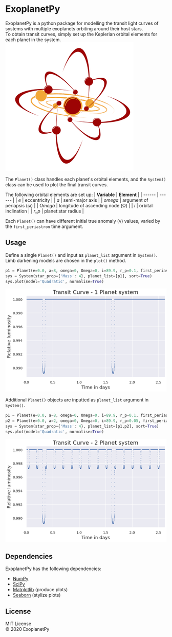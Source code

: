 # ExoplanetPy 

ExoplanetPy is a python package for modelling the transit light curves of systems with multiple exoplanets orbiting around their host stars.  
To obtain transit curves, simply set up the Keplerian orbital elements for each planet in the system.
![alt text](images/logo_400.png "ExoplanetPy logo")

The `Planet()` class handles each planet's orbital elements, and the `System()` class can be used to plot the final transit curves.

The following orbital elements are set up:
| **Variable** | **Element** |
| ------ | ------ |
| *e* | eccentricity |
| *a* | semi-major axis |
| *omega* | argument of periapsis (ω) |
| *Omega* | longitude of ascending node (Ω) |
| *i* | orbital inclination |
| *r_p* | planet:star radius |

Each `Planet()` can have different initial true anomaly (ν) values, varied by the `first_periastron` time argument.

## Usage
Define a single `Planet()` and input as `planet_list` argument in `System()`.  
Limb darkening models are chosen in the `plot()` method.
```python
p1 = Planet(e=0.0, a=8, omega=0, Omega=0, i=89.9, r_p=0.1, first_periastron=0.0)
sys = System(star_prop={'Mass': 4}, planet_list=[p1], sort=True)
sys.plot(model='Quadratic', normalise=True)
```
![Test Plot 1](ExoplanetPy/test_plots/test_plot_1.png)

Additional `Planet()` objects are inputted as `planet_list` argument in `System()`.
```python
p1 = Planet(e=0.0, a=8, omega=0, Omega=0, i=89.9, r_p=0.1, first_periastron=0.0)
p2 = Planet(e=0.0, a=2, omega=0, Omega=0, i=89.9, r_p=0.05, first_periastron=0.0)
sys = System(star_prop={'Mass': 4}, planet_list=[p1,p2], sort=True)
sys.plot(model='Quadratic', normalise=True)
```
![Test Plot 2](ExoplanetPy/test_plots/testv0_plot.png)

## Dependencies
ExoplanetPy has the following dependencies:
* [NumPy](https://numpy.org/)
* [SciPy](https://www.scipy.org/)
* [Matplotlib](https://matplotlib.org/)  (produce plots)
* [Seaborn](https://seaborn.pydata.org/) (stylize plots)

## License 
MIT License  
© 2020 ExoplanetPy
